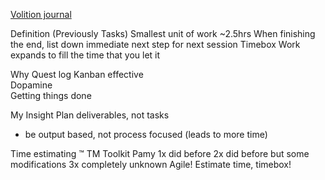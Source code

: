 [Volition journal](https://docs.google.com/document/d/1JRdXSArQOxfGhe5z5ktiiOfhQLI2EnKbtFupxJtFhys/edit?tab=t.0)

Definition
(Previously Tasks)
Smallest unit of work
~2.5hrs
When finishing the end, list down immediate next step for next session
Timebox
Work expands to fill the time that you let it

Why
Quest log
Kanban effective  
Dopamine  
Getting things done  

My Insight
Plan deliverables, not tasks
- be output based, not process focused (leads to more time)

Time estimating 
™
TM Toolkit
Pamy
1x did before
2x did before but some modifications
3x completely unknown
Agile! Estimate time, timebox!
